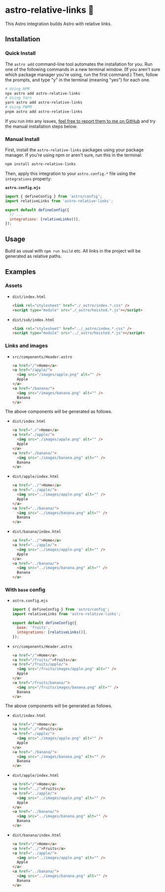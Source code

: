 # astro-relative-links 🔗

This Astro integration builds Astro with relative links.

## Installation

### Quick Install

The `astro add` command-line tool automates the installation for you. Run one of the following commands in a new terminal window. (If you aren't sure which package manager you're using, run the first command.) Then, follow the prompts, and type "y" in the terminal (meaning "yes") for each one.

```sh
# Using NPM
npx astro add astro-relative-links
# Using Yarn
yarn astro add astro-relative-links
# Using PNPM
pnpm astro add astro-relative-links
```

If you run into any issues, [feel free to report them to me on GitHub](https://github.com/ixkaito/astro-relative-links/issues) and try the manual installation steps below.

### Manual Install

First, install the `astro-relative-links` packages using your package manager. If you're using npm or aren't sure, run this in the terminal:

```sh
npm install astro-relative-links
```

Then, apply this integration to your `astro.config.*` file using the `integrations` property:

**`astro.config.mjs`**

```js ins={2} "relativeLinks()"
import { defineConfig } from 'astro/config';
import relativeLinks from 'astro-relative-links';

export default defineConfig({
  // ...
  integrations: [relativeLinks()],
});
```

## Usage

Build as usual with `npm run build` etc. All links in the project will be generated as relative paths.

## Examples

### Assets

- `dist/index.html`
  ```html
  <link rel="stylesheet" href="./_astro/index.*.css" />
  <script type="module" src="./_astro/hoisted.*.js"></script>
  ```
- `dist/sub/index.html`
  ```html
  <link rel="stylesheet" href="../_astro/index.*.css" />
  <script type="module" src="../_astro/hoisted.*.js"></script>
  ```

### Links and images

- `src/components/Header.astro`
  ```html
  <a href="/">Home</a>
  <a href="/apple/">
    <img src="/images/apple.png" alt="" />
    Apple
  </a>
  <a href="/banana/">
    <img src="/images/banana.png" alt="" />
    Banana
  </a>
  ```

The above components will be generated as follows.

- `dist/index.html`
  ```html
  <a href="./">Home</a>
  <a href="./apple/">
    <img src="./images/apple.png" alt="" />
    Apple
  </a>
  <a href="./banana/">
    <img src="./images/banana.png" alt="" />
    Banana
  </a>
  ```
- `dist/apple/index.html`
  ```html
  <a href="../">Home</a>
  <a href="../apple/">
    <img src="../images/apple.png" alt="" />
    Apple
  </a>
  <a href="../banana/">
    <img src="../images/banana.png" alt="" />
    Banana
  </a>
  ```
- `dist/banana/index.html`
  ```html
  <a href="../">Home</a>
  <a href="../apple/">
    <img src="../images/apple.png" alt="" />
    Apple
  </a>
  <a href="../banana/">
    <img src="../images/banana.png" alt="" />
    Banana
  </a>
  ```

### With `base` config

- `astro.config.mjs`
  ```js
  import { defineConfig } from 'astro/config';
  import relativeLinks from 'astro-relative-links';

  export default defineConfig({
    base: 'fruits',
    integrations: [relativeLinks()],
  });
  ```
- `src/components/Header.astro`
  ```html
  <a href="/">Home</a>
  <a href="/fruits/">Fruits</a>
  <a href="/fruits/apple/">
    <img src="/fruits/images/apple.png" alt="" />
    Apple
  </a>
  <a href="/fruits/banana/">
    <img src="/fruits/images/banana.png" alt="" />
    Banana
  </a>
  ```

The above components will be generated as follows.

- `dist/index.html`
  ```html
  <a href="/">Home</a>
  <a href="./">Fruits</a>
  <a href="./apple/">
    <img src="./images/apple.png" alt="" />
    Apple
  </a>
  <a href="./banana/">
    <img src="./images/banana.png" alt="" />
    Banana
  </a>
  ```
- `dist/apple/index.html`
  ```html
  <a href="/">Home</a>
  <a href="../">Fruits</a>
  <a href="../apple/">
    <img src="../images/apple.png" alt="" />
    Apple
  </a>
  <a href="../banana/">
    <img src="../images/banana.png" alt="" />
    Banana
  </a>
  ```
- `dist/banana/index.html`
  ```html
  <a href="/">Home</a>
  <a href="../">Fruits</a>
  <a href="../apple/">
    <img src="../images/apple.png" alt="" />
    Apple
  </a>
  <a href="../banana/">
    <img src="../images/banana.png" alt="" />
    Banana
  </a>
  ```
